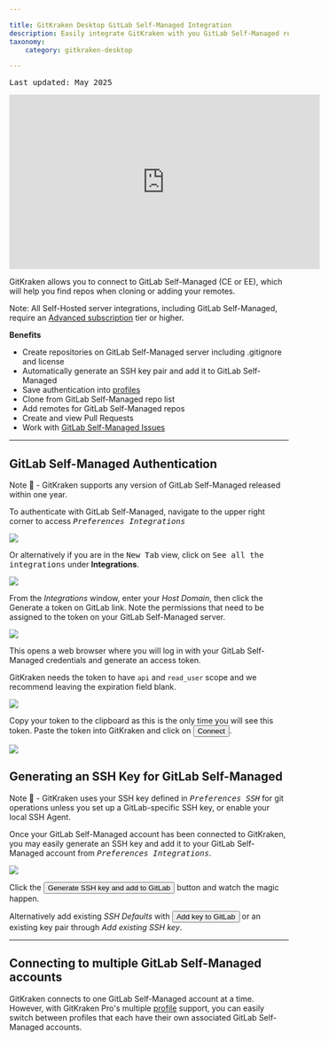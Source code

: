 ```yaml
---

title: GitKraken Desktop GitLab Self-Managed Integration
description: Easily integrate GitKraken with you GitLab Self-Managed repository. Learn how to link GitKraken and GitLab Self-Managed by following these steps.
taxonomy:
    category: gitkraken-desktop

---
```

<kbd>Last updated: May 2025</kbd>

<div class='embed-container embed-container--16-9'>
    <iframe width="560" height="315" src="https://www.youtube.com/embed/BhIX7fGSM8k?ecver=1" frameborder="0" allowfullscreen></iframe>
</div>

GitKraken allows you to connect to GitLab Self-Managed (CE or EE), which will help you find repos when cloning or adding your remotes.

<div class='callout callout--warning'>
    <p>Note: All Self-Hosted server integrations, including GitLab Self-Managed, require an <a href="https://www.gitkraken.com/pricing?source=help_center&product=gitkraken" target="_blank">Advanced subscription</a> tier or higher.</p>
</div>

**Benefits**

* Create repositories on GitLab Self-Managed server including .gitignore and license
* Automatically generate an SSH key pair and add it to GitLab Self-Managed
* Save authentication into [profiles](/gitkraken-desktop/profiles/)
* Clone from GitLab Self-Managed repo list
* Add remotes for GitLab Self-Managed repos
* Create and view Pull Requests
* Work with [GitLab Self-Managed Issues](/integrations/gitlab-self-managed-issues/)

***
## GitLab Self-Managed Authentication

<div class='callout callout'>
    <p>Note 📝 - GitKraken supports any version of GitLab Self-Managed released within one year.</p>
</div>

To authenticate with GitLab Self-Managed, navigate to the upper right corner to access <kbd><i> <i class="fas fa-cog"></i> Preferences    <i class='fa fa-caret-right'></i>     Integrations</i></kbd>

<img src="/wp-content/uploads/preferences.png" srcset="/wp-content/uploads/preferences@2x.png" class="help-center-img img-bordered">

Or alternatively if you are in the <kbd>New Tab</kbd> view, click on <kbd>See all the integrations</kbd> under <strong>Integrations</strong>.

<img src="/wp-content/uploads/see-all-integrations-2025.png" srcset="/wp-content/uploads/see-all-integrations-2025@2x.png" class="help-center-img img-bordered">

From the _Integrations_ window, enter your _Host Domain_, then click the Generate a token on GitLab link.  Note the permissions that need to be assigned to the token on your GitLab Self-Managed server.

<img src="/wp-content/uploads/connect-gitlab-self-managed-2025.png" srcset="/wp-content/uploads/connect-gitlab-self-managed-2025@2x.png" class="help-center-img img-bordered">

This opens a web browser where you will log in with your GitLab Self-Managed credentials and generate an access token.

GitKraken needs the token to have `api` and `read_user` scope and we recommend leaving the expiration field blank.

<img src="/wp-content/uploads/access-token-gitlab-self-managed.png" srcset="/wp-content/uploads/access-token-gitlab-self-managed@2x.png" class="help-center-img img-bordered">

Copy your token to the clipboard as this is the only time you will see this token.  Paste the token into GitKraken and click on <button class='button button--success button--ui button--nolink'>Connect</button>.

<img src="/wp-content/uploads/connect-gitlab-self-managed-PAT-2025.png" srcset="/wp-content/uploads/connect-gitlab-self-managed-PAT-2025@2x.png" class="help-center-img img-bordered">

## Generating an SSH Key for GitLab Self-Managed

<div class='callout callout'>
    <p>Note 📝 - GitKraken uses your SSH key defined in <kbd><i>Preferences  <i class='fa fa-caret-right'></i>  SSH</i></kbd> for git operations unless you set up a GitLab-specific SSH key, or enable your local SSH Agent.</p>
</div>

Once your GitLab Self-Managed account has been connected to GitKraken, you may easily generate an SSH key and add it to your GitLab Self-Managed account from <kbd><i>Preferences    <i class='fa fa-caret-right'></i>     Integrations</i></kbd>.

<img src="/wp-content/uploads/add-key-gitlab-self-managed-2025.png" srcset="/wp-content/uploads/add-key-gitlab-self-managed-2025@2x.png" class="help-center-img img-bordered">

Click the <button class='button button--success button--ui button--nolink'>Generate SSH key and add to GitLab</button> button and watch the magic happen.

Alternatively add existing  _SSH Defaults_ with <button class='button button--uiorange button--ui button--nolink'>Add key to GitLab</button> or an existing key pair through _Add existing SSH key_.

***

## Connecting to multiple GitLab Self-Managed accounts

GitKraken connects to one GitLab Self-Managed account at a time. However, with GitKraken Pro's multiple <a href="/start-here/profiles">profile</a> support, you can easily switch between profiles that each have their own associated GitLab Self-Managed accounts.
